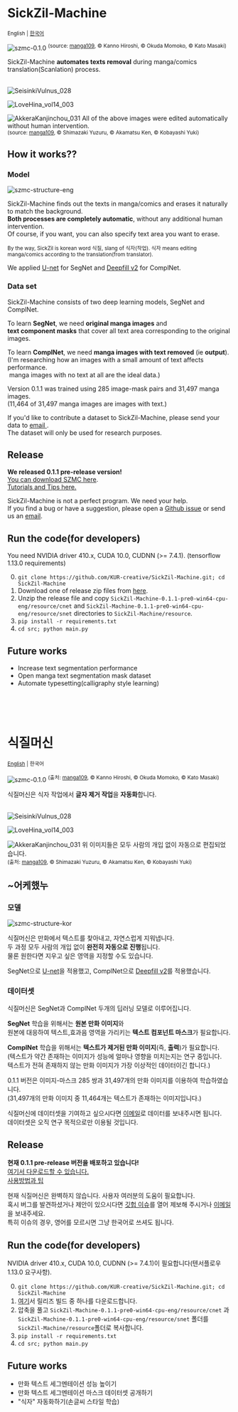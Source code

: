 SickZil-Machine
===============
<sup>English | [한국어](#식질머신)</sup>

![szmc-0.1.0](doc/szmc-0.1.0.gif)
<sup>(source: [manga109](http://www.manga109.org), © Kanno Hiroshi, © Okuda Momoko, © Kato Masaki)</sup>

SickZil-Machine **automates texts removal** during manga/comics translation(Scanlation) process.
</br></br>
  
![SeisinkiVulnus_028](doc/1.jpg)

![LoveHina_vol14_003](doc/2.jpg)

![AkkeraKanjinchou_031](doc/3.jpg)
All of the above images were edited automatically without human intervention.\
<sup>(source: [manga109](http://www.manga109.org), © Shimazaki Yuzuru, © Akamatsu Ken, © Kobayashi Yuki)</sup>

How it works??
-----
### Model
![szmc-structure-eng](doc/szmc-structure-eng.png)

SickZil-Machine finds out the texts in manga/comics and erases it naturally to match the background.\
**Both processes are completely automatic**, without any additional human intervention.\
Of course, if you want, you can also specify text area you want to erase.

<sub>By the way, SickZil is korean word 식질, slang of 식자(작업).
식자 means editing manga/comics according to the translation(from translator).</sub>

We applied [U-net](https://arxiv.org/abs/1505.04597) for SegNet and [Deepfill v2](http://jiahuiyu.com/deepfill2/) for ComplNet.

### Data set
SickZil-Machine consists of two deep learning models, SegNet and ComplNet.

To learn **SegNet**, we need **original manga images** and \
**text component masks** that cover all text area corresponding to the original images.

To learn **ComplNet**, we need **manga images with text removed** (ie **output**). \
(I'm researching how an images with a small amount of text affects performance. \
 manga images with no text at all are the ideal data.) 

Version 0.1.1 was trained using 285 image-mask pairs and 31,497 manga images. \
(11,464 of 31,497 manga images are images with text.)

If you'd like to contribute a dataset to SickZil-Machine, please send your data to <a href="mailto:kur.creative.org@gmail.com"> email </a>. \
The dataset will only be used for research purposes.

Release
-----
**We released 0.1.1 pre-release version!** \
[You can download SZMC here](https://github.com/KUR-creative/SickZil-Machine/releases). \
[Tutorials and Tips here.](https://github.com/KUR-creative/SickZil-Machine/blob/master/doc/tips/tips-0.1.1-eng.md)

SickZil-Machine is not a perfect program. We need your help. \
If you find a bug or have a suggestion, please open a [Github issue](https://github.com/KUR-creative/SickZil-Machine/issues) or send us an <a href="mailto:kur.creative.org@gmail.com">email</a>.

Run the code(for developers)
----

You need NVIDIA driver 410.x, CUDA 10.0, CUDNN (>= 7.4.1). (tensorflow 1.13.0 requirements)

0. `git clone https://github.com/KUR-creative/SickZil-Machine.git; cd SickZil-Machine`
1. Download one of release zip files from [here](https://github.com/KUR-creative/SickZil-Machine/releases).
2. Unzip the release file and copy `SickZil-Machine-0.1.1-pre0-win64-cpu-eng/resource/cnet` and `SickZil-Machine-0.1.1-pre0-win64-cpu-eng/resource/snet` directories to `SickZil-Machine/resource`.
3. `pip install -r requirements.txt`
4. `cd src; python main.py`

Future works
-----
- Increase text segmentation performance
- Open manga text segmentation mask dataset
- Automate typesetting(calligraphy style learning)

</br>
</br>
</br>

식질머신
========
<sup>[English](#SickZil-Machine) | 한국어</sup>

![szmc-0.1.0](doc/szmc-0.1.0.gif)
<sup>(출처: [manga109](http://www.manga109.org), © Kanno Hiroshi, © Okuda Momoko, © Kato Masaki)</sup>

식질머신은 식자 작업에서 **글자 제거 작업**을 **자동화**합니다.
</br></br>

![SeisinkiVulnus_028](doc/1.jpg)

![LoveHina_vol14_003](doc/2.jpg)

![AkkeraKanjinchou_031](doc/3.jpg)
위 이미지들은 모두 사람의 개입 없이 자동으로 편집되었습니다.\
<sup>(출처: [manga109](http://www.manga109.org), © Shimazaki Yuzuru, © Akamatsu Ken, © Kobayashi Yuki)</sup>

~어케했누
-----

### 모델

![szmc-structure-kor](doc/szmc-structure-kor.png)

식질머신은 만화에서 텍스트를 찾아내고, 자연스럽게 지워냅니다.\
두 과정 모두 사람의 개입 없이 **완전히 자동으로 진행**됩니다.\
물론 원한다면 지우고 싶은 영역을 지정할 수도 있습니다.

SegNet으로 [U-net](https://arxiv.org/abs/1505.04597)을 적용했고, ComplNet으로 [Deepfill v2](http://jiahuiyu.com/deepfill2/)를 적용했습니다.

### 데이터셋
식질머신은 SegNet과 ComplNet 두개의 딥러닝 모델로 이루어집니다. 

**SegNet** 학습을 위해서는 **원본 만화 이미지**와 \
원본에 대응하여 텍스트,효과음 영역을 가리키는 **텍스트 컴포넌트 마스크**가 필요합니다. 

**ComplNet** 학습을 위해서는 **텍스트가 제거된 만화 이미지**(즉, **출력**)가 필요합니다. \
(텍스트가 약간 존재하는 이미지가 성능에 얼마나 영향을 미치는지는 연구 중입니다. \
 텍스트가 전혀 존재하지 않는 만화 이미지가 가장 이상적인 데이터이긴 합니다.)
 
0.1.1 버전은 이미지-마스크 285 쌍과 31,497개의 만화 이미지를 이용하여 학습하였습니다. \
(31,497개의 만화 이미지 중 11,464개는 텍스트가 존재하는 이미지입니다.)
 
식질머신에 데이터셋을 기여하고 싶으시다면 <a href="mailto:kur.creative.org@gmail.com">이메일</a>로 데이터를 보내주시면 됩니다. \
데이터셋은 오직 연구 목적으로만 이용될 것입니다.


Release
-----
**현재 0.1.1 pre-release 버전을 배포하고 있습니다!** \
[여기서 다운로드할 수 있습니다.](https://github.com/KUR-creative/SickZil-Machine/releases) \
[사용방법과 팁](https://github.com/KUR-creative/SickZil-Machine/blob/master/doc/tips/tips-0.1.1-kor.md)

현재 식질머신은 완벽하지 않습니다. 사용자 여러분의 도움이 필요합니다. \
혹시 버그를 발견하셨거나 제안이 있으시다면 [깃헙 이슈](https://github.com/KUR-creative/SickZil-Machine/issues)를 열어 제보해 주시거나 <a href="mailto:kur.creative.org@gmail.com">이메일</a>을 보내주세요.\
특히 이슈의 경우, 영어를 모르시면 그냥 한국어로 쓰셔도 됩니다.    

Run the code(for developers)
----

NVIDIA driver 410.x, CUDA 10.0, CUDNN (>= 7.4.1)이 필요합니다(텐서플로우 1.13.0 요구사항).

0. `git clone https://github.com/KUR-creative/SickZil-Machine.git; cd SickZil-Machine`
1. [여기](https://github.com/KUR-creative/SickZil-Machine/releases)서 릴리즈 빌드 중 하나를 다운로드합니다.
2. 압축을 풀고 `SickZil-Machine-0.1.1-pre0-win64-cpu-eng/resource/cnet` 과 `SickZil-Machine-0.1.1-pre0-win64-cpu-eng/resource/snet` 폴더를 `SickZil-Machine/resource`폴더로 복사합니다.
3. `pip install -r requirements.txt`
4. `cd src; python main.py`

Future works
-----
- 만화 텍스트 세그멘테이션 성능 높이기
- 만화 텍스트 세그멘테이션 마스크 데이터셋 공개하기
- "식자" 자동화하기(손글씨 스타일 학습)
